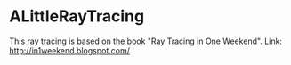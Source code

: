 # ALittleRayTracing
This ray tracing is based on the book "Ray Tracing in One Weekend".
Link: http://in1weekend.blogspot.com/
